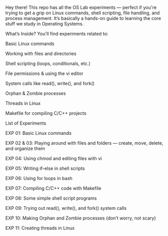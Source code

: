 Hey there!
This repo has all the OS Lab experiments — perfect if you're trying to get a grip on Linux commands, shell scripting, file handling, and process management. It’s basically a hands-on guide to learning the core stuff we study in Operating Systems.

What’s Inside?
You'll find experiments related to:

Basic Linux commands

Working with files and directories

Shell scripting (loops, conditionals, etc.)

File permissions & using the vi editor

System calls like read(), write(), and fork()

Orphan & Zombie processes

Threads in Linux

Makefile for compiling C/C++ projects

List of Experiments

EXP 01: Basic Linux commands

EXP 02 & 03: Playing around with files and folders — create, move, delete, and organize them

EXP 04: Using chmod and editing files with vi

EXP 05: Writing if-else in shell scripts

EXP 06: Using for loops in bash

EXP 07: Compiling C/C++ code with Makefile

EXP 08: Some simple shell script programs

EXP 09: Trying out read(), write(), and fork() system calls

EXP 10: Making Orphan and Zombie processes (don’t worry, not scary)

EXP 11: Creating threads in Linux

